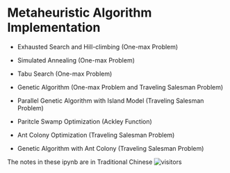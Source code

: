 # Metaheuristic Algorithm Implementation

- Exhausted Search and Hill-climbing (One-max Problem)

- Simulated Annealing (One-max Problem)

- Tabu Search (One-max Problem)

- Genetic Algorithm (One-max Problem and Traveling Salesman Problem)

- Parallel Genetic Algorithm with Island Model (Traveling Salesman Problem)

- Paritcle Swamp Optimization (Ackley Function)

- Ant Colony Optimization  (Traveling Salesman Problem)

- Genetic Algorithm with Ant Colony (Traveling Salesman Problem)

  

The notes in these ipynb are in Traditional Chinese
<a><img src="https://visitor-badge.glitch.me/badge?page_id=simonchung87.503183469" alt="visitors"></a>
